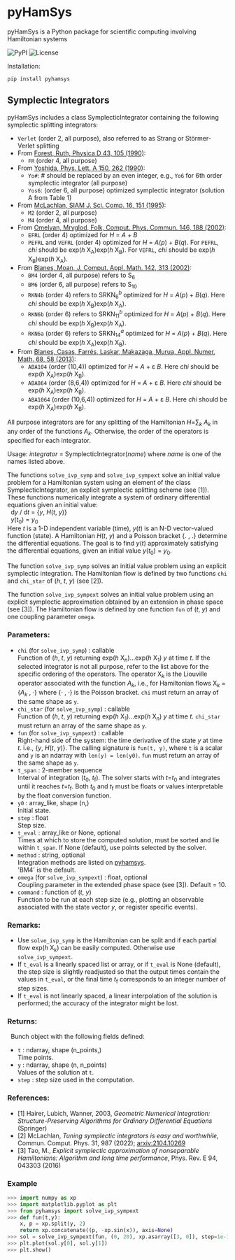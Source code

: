 # pyHamSys
pyHamSys is a Python package for scientific computing involving Hamiltonian systems

![PyPI](https://img.shields.io/pypi/v/pyhamsys)
![License](https://img.shields.io/badge/license-BSD-lightgray)

Installation: 
```
pip install pyhamsys
```

## Symplectic Integrators
pyHamSys includes a class SymplecticIntegrator containing the following symplectic splitting integrators:

- `Verlet` (order 2, all purpose), also referred to as Strang or Störmer-Verlet splitting 
- From [Forest, Ruth, Physica D 43, 105 (1990)](https://doi.org/10.1016/0167-2789(90)90019-L): 
    - `FR` (order 4, all purpose)
- From [Yoshida, Phys. Lett. A 150, 262 (1990)](https://doi.org/10.1016/0375-9601(90)90092-3):
    - `Yo#`: # should be replaced by an even integer, e.g., `Yo6` for 6th order symplectic integrator (all purpose)
    - `Yos6`: (order 6, all purpose) optimized symplectic integrator (solution A from Table 1)
- From [McLachlan, SIAM J. Sci. Comp. 16, 151 (1995)](https://doi.org/10.1137/0916010):
    - `M2` (order 2, all purpose)
    - `M4` (order 4, all purpose)
- From [Omelyan, Mryglod, Folk, Comput. Phys. Commun. 146, 188 (2002)](https://doi.org/10.1016/S0010-4655(02)00451-4): 
    - `EFRL` (order 4) optimized for *H* = *A* + *B*
    - `PEFRL` and `VEFRL` (order 4) optimized for *H* = *A*(*p*) + *B*(*q*). For `PEFRL`, *chi* should be exp(*h* X<sub>A</sub>)exp(*h* X<sub>B</sub>). For `VEFRL`, *chi* should be exp(*h* X<sub>B</sub>)exp(*h* X<sub>A</sub>).
- From [Blanes, Moan, J. Comput. Appl. Math. 142, 313 (2002)](https://doi.org/10.1016/S0377-0427(01)00492-7):
    - `BM4` (order 4, all purpose) refers to S<sub>6</sub> 
    - `BM6` (order 6, all purpose) refers to S<sub>10</sub>
    - `RKN4b` (order 4) refers to SRKN<sub>6</sub><sup>*b*</sup> optimized for *H* = *A*(*p*) + *B*(*q*). Here *chi* should be exp(*h* X<sub>B</sub>)exp(*h* X<sub>A</sub>).
    - `RKN6b` (order 6) refers to SRKN<sub>11</sub><sup>*b*</sup> optimized for *H* = *A*(*p*) + *B*(*q*). Here *chi* should be exp(*h* X<sub>B</sub>)exp(*h* X<sub>A</sub>).
    - `RKN6a` (order 6) refers to SRKN<sub>14</sub><sup>*a*</sup> optimized for *H* = *A*(*p*) + *B*(*q*). Here *chi* should be exp(*h* X<sub>A</sub>)exp(*h* X<sub>B</sub>).
- From [Blanes, Casas, Farrés, Laskar, Makazaga, Murua, Appl. Numer. Math. 68, 58 (2013)](http://dx.doi.org/10.1016/j.apnum.2013.01.003):
    - `ABA104` (order (10,4)) optimized for *H* = *A* + &epsilon; *B*. Here *chi* should be exp(*h* X<sub>A</sub>)exp(*h* X<sub>B</sub>).
    - `ABA864` (order (8,6,4)) optimized for *H* = *A* + &epsilon; *B*. Here *chi* should be exp(*h* X<sub>A</sub>)exp(*h* X<sub>B</sub>).
    - `ABA1064` (order (10,6,4)) optimized for *H* = *A* + &epsilon; *B*. Here *chi* should be exp(*h* X<sub>A</sub>)exp(*h* X<sub>B</sub>).
    
All purpose integrators are for any splitting of the Hamiltonian *H*=&sum;<sub>*k*</sub> *A*<sub>*k*</sub> in any order of the functions *A*<sub>*k*</sub>. Otherwise, the order of the operators is specified for each integrator.

Usage: *integrator* = SymplecticIntegrator(*name*) where *name* is one of the names listed above. 

The functions `solve_ivp_symp` and `solve_ivp_sympext` solve an initial value problem for a Hamiltonian system using an element of the class SymplecticIntegrator, an explicit symplectic splitting scheme (see [1]). These functions numerically integrate a system of ordinary differential equations given an initial value:  
	&nbsp; d*y* / d*t* = {*y*, *H*(*t*, *y*)}  
	&nbsp; *y*(*t*<sub>0</sub>) = *y*<sub>0</sub>  
Here *t* is a 1-D independent variable (time), *y*(*t*) is an N-D vector-valued function (state). A Hamiltonian *H*(*t*, *y*) and a Poisson bracket {. , .} determine the differential equations. The goal is to find *y*(*t*) approximately satisfying the differential equations, given an initial value *y*(*t*<sub>0</sub>) = *y*<sub>0</sub>. 

The function `solve_ivp_symp` solves an initial value problem using an explicit symplectic integration. The Hamiltonian flow is defined by two functions `chi` and `chi_star` of (*h*, *t*, *y*) (see [2]). 

The function `solve_ivp_sympext` solves an initial value problem using an explicit symplectic approximation obtained by an extension in phase space (see [3]). The Hamiltonian flow is defined by one function `fun` of (*t*, *y*) and one coupling parameter `omega`. 

### Parameters:  

  - `chi` (for `solve_ivp_symp`) : callable  
	Function of (*h*, *t*, *y*) returning exp(*h* X<sub>*n*</sub>)...exp(*h* X<sub>1</sub>) *y* at time *t*. If the selected integrator is not all purpose, refer to the list above for the specific ordering of the operators. The operator X<sub>*k*</sub> is the Liouville operator associated with the function *A*<sub>*k*</sub>, i.e., for Hamiltonian flows X<sub>*k*</sub> = {*A*<sub>*k*</sub> , &centerdot;} where {&centerdot; , &centerdot;} is the Poisson bracket.
	`chi` must return an array of the same shape as `y`.
  - `chi_star` (for `solve_ivp_symp`) : callable   
	Function of (*h*, *t*, *y*) returning exp(*h* X<sub>1</sub>)...exp(*h* X<sub>*n*</sub>) *y* at time *t*.
	`chi_star` must return an array of the same shape as `y`.
  - `fun` (for `solve_ivp_sympext`) : callable  
	Right-hand side of the system: the time derivative of the state *y* at time *t*. i.e., {*y*, *H*(*t*, *y*)}. The calling signature is `fun(t, y)`, where `t` is a scalar and `y` is an ndarray with `len(y) = len(y0)`. `fun` must return an array of the same shape as `y`. 
  - `t_span` : 2-member sequence  
	Interval of integration (*t*<sub>0</sub>, *t*<sub>f</sub>). The solver starts with *t*=*t*<sub>0</sub> and integrates until it reaches *t*=*t*<sub>f</sub>. Both *t*<sub>0</sub> and *t*<sub>f</sub> must be floats or values interpretable by the float conversion function.	
  - `y0` : array_like, shape (n,)  
	Initial state.
  - `step` : float   
	Step size.
  - `t_eval` : array_like or None, optional  
	Times at which to store the computed solution, must be sorted and lie within `t_span`. If None (default), use points selected by the solver.
  - `method` : string, optional  
 	Integration methods are listed on [pyhamsys](https://pypi.org/project/pyhamsys/).   
	'BM4' is the default.
  - `omega` (for `solve_ivp_sympext`) : float, optional  
   	Coupling parameter in the extended phase space (see [3]). Default = 10.
  - `command` : function of (*t*, *y*)  
	Function to be run at each step size (e.g., plotting an observable associated with the state vector *y*, or register specific events).

### Remarks:   
  - Use `solve_ivp_symp` is the Hamiltonian can be split and if each partial flow exp(*h* X<sub>*k*</sub>) can be easily computed. Otherwise use `solve_ivp_sympext`.  
  - If `t_eval` is a linearly spaced list or array, or if `t_eval` is None (default), the step size is slightly readjusted so that the output times contain the values in `t_eval`, or the final time *t*<sub>f</sub> corresponds to an integer number of step sizes.  
  - If `t_eval` is not linearly spaced, a linear interpolation of the solution is performed; the accuracy of the integrator might be lost.   

### Returns:  
&nbsp; Bunch object with the following fields defined:
   - `t` : ndarray, shape (n_points,)  
	Time points.
   - `y` : ndarray, shape (n, n_points)  
	Values of the solution at `t`.
   - `step` : step size used in the computation.

### References:  
  - [1] Hairer, Lubich, Wanner, 2003, *Geometric Numerical Integration: Structure-Preserving Algorithms for Ordinary Differential Equations* (Springer)  
  - [2] McLachlan, *Tuning symplectic integrators is easy and worthwhile*, Commun. Comput. Phys. 31, 987 (2022); [arxiv:2104.10269](https://arxiv.org/abs/2104.10269)  
  - [3] Tao, M., *Explicit symplectic approximation of nonseparable Hamiltonians: Algorithm and long time performance*, Phys. Rev. E 94, 043303 (2016)

### Example

```python
>>> import numpy as xp
>>> import matplotlib.pyplot as plt
>>> from pyhamsys import solve_ivp_sympext
>>> def fun(t,y):
	x, p = xp.split(y, 2)
	return xp.concatenate((p, -xp.sin(x)), axis=None)
>>> sol = solve_ivp_sympext(fun, (0, 20), xp.asarray([3, 0]), step=1e-1, t_eval=xp.linspace(0, 20, 500))
>>> plt.plot(sol.y[0], sol.y[1])
>>> plt.show()
```
